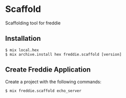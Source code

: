 # Scaffold

Scaffolding tool for freddie

## Installation

```console
$ mix local.hex
$ mix archive.install hex freddie.scaffold [version]
```

## Create Freddie Application

Create a project with the following commands:

```console
$ mix freddie.scaffold echo_server
```